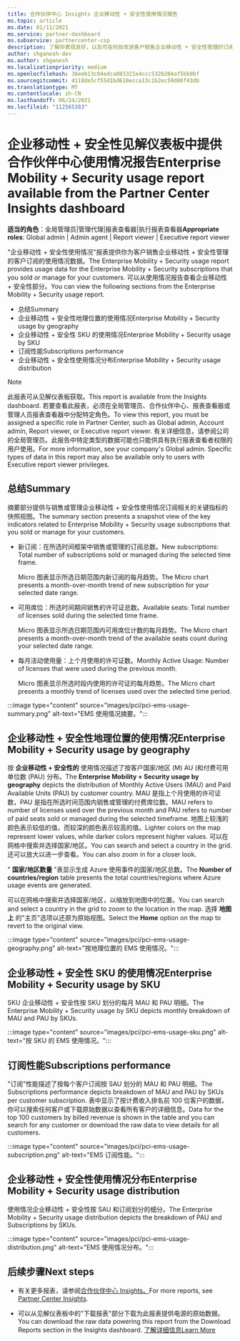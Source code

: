 ```yaml
---
title: 合作伙伴中心 Insights 企业移动性 + 安全性使用情况报告
ms.topic: article
ms.date: 01/11/2021
ms.service: partner-dashboard
ms.subservice: partnercenter-csp
description: 了解你表现良好，以及可在何处改进客户销售企业移动性 + 安全性管理的订阅的使用情况。
author: shganesh-dev
ms.author: shganesh
ms.localizationpriority: medium
ms.openlocfilehash: 38eeb13c04edca803321e4ccc532b204af5bb9bf
ms.sourcegitcommit: 4118de5cf55d1bd618ecca13c1b2ec59d80f43db
ms.translationtype: MT
ms.contentlocale: zh-CN
ms.lasthandoff: 06/24/2021
ms.locfileid: "112565383"
---
```

# <a name="enterprise-mobility--security-usage-report-available-from-the-partner-center-insights-dashboard"></a><span data-ttu-id="31772-103">企业移动性 + 安全性见解仪表板中提供合作伙伴中心使用情况报告</span><span class="sxs-lookup"><span data-stu-id="31772-103">Enterprise Mobility + Security usage report available from the Partner Center Insights dashboard</span></span>

<span data-ttu-id="31772-104">**适当的角色**：全局管理员|管理代理|报表查看器|执行报表查看器</span><span class="sxs-lookup"><span data-stu-id="31772-104">**Appropriate roles**: Global admin | Admin agent | Report viewer | Executive report viewer</span></span>

<span data-ttu-id="31772-105">"企业移动性 + 安全性使用情况"报表提供你为客户销售企业移动性 + 安全性管理的客户订阅的使用情况数据。</span><span class="sxs-lookup"><span data-stu-id="31772-105">The Enterprise Mobility + Security usage report provides usage data for the Enterprise Mobility + Security subscriptions that you sold or manage for your customers.</span></span> <span data-ttu-id="31772-106">可以从使用情况报告查看企业移动性 + 安全性部分。</span><span class="sxs-lookup"><span data-stu-id="31772-106">You can view the following sections from the Enterprise Mobility + Security usage report.</span></span>

- <span data-ttu-id="31772-107">总结</span><span class="sxs-lookup"><span data-stu-id="31772-107">Summary</span></span>
- <span data-ttu-id="31772-108">企业移动性 + 安全性地理位置的使用情况</span><span class="sxs-lookup"><span data-stu-id="31772-108">Enterprise Mobility + Security usage by geography</span></span>
- <span data-ttu-id="31772-109">企业移动性 + 安全性 SKU 的使用情况</span><span class="sxs-lookup"><span data-stu-id="31772-109">Enterprise Mobility + Security usage by SKU</span></span>
- <span data-ttu-id="31772-110">订阅性能</span><span class="sxs-lookup"><span data-stu-id="31772-110">Subscriptions performance</span></span>
- <span data-ttu-id="31772-111">企业移动性 + 安全性使用情况分布</span><span class="sxs-lookup"><span data-stu-id="31772-111">Enterprise Mobility + Security usage distribution</span></span>

 > [!NOTE]
 > <span data-ttu-id="31772-112">此报表可从见解仪表板获取。</span><span class="sxs-lookup"><span data-stu-id="31772-112">This report is available from the Insights dashboard.</span></span> <span data-ttu-id="31772-113">若要查看此报表，必须在全局管理员、合作伙伴中心、报表查看器或管理人员报表查看器中分配特定角色。</span><span class="sxs-lookup"><span data-stu-id="31772-113">To view this report, you must be assigned a specific role in Partner Center, such as Global admin, Account admin, Report viewer, or Executive report viewer.</span></span> <span data-ttu-id="31772-114">有关详细信息，请参阅公司的全局管理员。此报告中特定类型的数据可能也只能供具有执行报表查看者权限的用户使用。</span><span class="sxs-lookup"><span data-stu-id="31772-114">For more information, see your company's Global admin. Specific types of data in this report may also be available only to users with Executive report viewer privileges.</span></span>

## <a name="summary"></a><span data-ttu-id="31772-115">总结</span><span class="sxs-lookup"><span data-stu-id="31772-115">Summary</span></span>

<span data-ttu-id="31772-116">摘要部分提供与销售或管理企业移动性 + 安全性使用情况订阅相关的关键指标的快照视图。</span><span class="sxs-lookup"><span data-stu-id="31772-116">The summary section presents a snapshot view of the key indicators related to Enterprise Mobility + Security usage subscriptions that you sold or manage for your customers.</span></span> 

- <span data-ttu-id="31772-117">新订阅：在所选时间框架中销售或管理的订阅总数。</span><span class="sxs-lookup"><span data-stu-id="31772-117">New subscriptions: Total number of subscriptions sold or managed during the selected time frame.</span></span>

   <span data-ttu-id="31772-118">Micro 图表显示所选日期范围内新订阅的每月趋势。</span><span class="sxs-lookup"><span data-stu-id="31772-118">The Micro chart presents a month-over-month trend of new subscription for your selected date range.</span></span>

- <span data-ttu-id="31772-119">可用席位：所选时间期间销售的许可证总数。</span><span class="sxs-lookup"><span data-stu-id="31772-119">Available seats: Total number of licenses sold during the selected time frame.</span></span>

   <span data-ttu-id="31772-120">Micro 图表显示所选日期范围内可用席位计数的每月趋势。</span><span class="sxs-lookup"><span data-stu-id="31772-120">The Micro chart presents a month-over-month trend of the available seats count during your selected date range.</span></span>

- <span data-ttu-id="31772-121">每月活动使用量：上个月使用的许可证数。</span><span class="sxs-lookup"><span data-stu-id="31772-121">Monthly Active Usage: Number of licenses that were used during the previous month.</span></span>

   <span data-ttu-id="31772-122">Micro 图表显示所选时段内使用的许可证的每月趋势。</span><span class="sxs-lookup"><span data-stu-id="31772-122">The Micro chart presents a monthly trend of licenses used over the selected time period.</span></span>

:::image type="content" source="images/pci/pci-ems-usage-summary.png" alt-text="EMS 使用情况摘要。":::

## <a name="enterprise-mobility--security-usage-by-geography"></a><span data-ttu-id="31772-124">企业移动性 + 安全性地理位置的使用情况</span><span class="sxs-lookup"><span data-stu-id="31772-124">Enterprise Mobility + Security usage by geography</span></span>

<span data-ttu-id="31772-125">按 **企业移动性 + 安全性的** 使用情况描述了按客户国家/地区 (M) AU (和付费可用单位数 (PAU) 分布。</span><span class="sxs-lookup"><span data-stu-id="31772-125">The **Enterprise Mobility + Security usage by geography** depicts the distribution of Monthly Active Users (MAU) and Paid Available Units (PAU) by customer country.</span></span> <span data-ttu-id="31772-126">MAU 是指上个月使用的许可证数，PAU 是指在所选时间范围内销售或管理的付费席位数。</span><span class="sxs-lookup"><span data-stu-id="31772-126">MAU refers to number of licenses used over the previous month and PAU refers to number of paid seats sold or managed during the selected timeframe.</span></span> <span data-ttu-id="31772-127">地图上较浅的颜色表示较低的值，而较深的颜色表示较高的值。</span><span class="sxs-lookup"><span data-stu-id="31772-127">Lighter colors on the map represent lower values, while darker colors represent higher values.</span></span> <span data-ttu-id="31772-128">可以在网格中搜索并选择国家/地区。</span><span class="sxs-lookup"><span data-stu-id="31772-128">You can search and select a country in the grid.</span></span> <span data-ttu-id="31772-129">还可以放大以进一步查看。</span><span class="sxs-lookup"><span data-stu-id="31772-129">You can also zoom in for a closer look.</span></span>

<span data-ttu-id="31772-130">" **国家/地区数量** "表显示生成 Azure 使用事件的国家/地区总数。</span><span class="sxs-lookup"><span data-stu-id="31772-130">The **Number of countries/region** table presents the total countries/regions where Azure usage events are generated.</span></span>

<span data-ttu-id="31772-131">可以在网格中搜索并选择国家/地区，以缩放到地图中的位置。</span><span class="sxs-lookup"><span data-stu-id="31772-131">You can search and select a country in the grid to zoom to the location in the map.</span></span> <span data-ttu-id="31772-132">选择 **地图上** 的"主页"选项以还原为原始视图。</span><span class="sxs-lookup"><span data-stu-id="31772-132">Select the **Home** option on the map to revert to the original view.</span></span>

:::image type="content" source="images/pci/pci-ems-usage-geography.png" alt-text="按地理位置的 EMS 使用情况。":::

## <a name="enterprise-mobility--security-usage-by-sku"></a><span data-ttu-id="31772-134">企业移动性 + 安全性 SKU 的使用情况</span><span class="sxs-lookup"><span data-stu-id="31772-134">Enterprise Mobility + Security usage by SKU</span></span>

<span data-ttu-id="31772-135">SKU 企业移动性 + 安全性按 SKU 划分的每月 MAU 和 PAU 明细。</span><span class="sxs-lookup"><span data-stu-id="31772-135">The Enterprise Mobility + Security usage by SKU depicts monthly breakdown of MAU and PAU by SKUs.</span></span>

:::image type="content" source="images/pci/pci-ems-usage-sku.png" alt-text="按 SKU 的 EMS 使用情况。":::

## <a name="subscriptions-performance"></a><span data-ttu-id="31772-137">订阅性能</span><span class="sxs-lookup"><span data-stu-id="31772-137">Subscriptions performance</span></span>

<span data-ttu-id="31772-138">"订阅"性能描述了按每个客户订阅按 SAU 划分的 MAU 和 PAU 明细。</span><span class="sxs-lookup"><span data-stu-id="31772-138">The Subscriptions performance depicts breakdown of MAU and PAU by SKUs per customer subscription.</span></span> <span data-ttu-id="31772-139">表中显示了按计费收入排名前 100 位客户的数据，你可以搜索任何客户或下载原始数据以查看所有客户的详细信息。</span><span class="sxs-lookup"><span data-stu-id="31772-139">Data for the top 100 customers by billed revenue is shown in the table and you can search for any customer or download the raw data to view details for all customers.</span></span>

:::image type="content" source="images/pci/pci-ems-usage-subscription.png" alt-text="EMS 订阅性能。":::

## <a name="enterprise-mobility--security-usage-distribution"></a><span data-ttu-id="31772-141">企业移动性 + 安全性使用情况分布</span><span class="sxs-lookup"><span data-stu-id="31772-141">Enterprise Mobility + Security usage distribution</span></span>

<span data-ttu-id="31772-142">使用情况企业移动性 + 安全性按 SAU 和订阅划分的细分。</span><span class="sxs-lookup"><span data-stu-id="31772-142">The Enterprise Mobility + Security usage distribution depicts the breakdown of PAU and Subscriptions by SKUs.</span></span>

:::image type="content" source="images/pci/pci-ems-usage-distribution.png" alt-text="EMS 使用情况分布。":::

## <a name="next-steps"></a><span data-ttu-id="31772-144">后续步骤</span><span class="sxs-lookup"><span data-stu-id="31772-144">Next steps</span></span>

- <span data-ttu-id="31772-145">有关更多报表，请参阅[合作伙伴中心 Insights。](partner-center-insights.md)</span><span class="sxs-lookup"><span data-stu-id="31772-145">For more reports, see [Partner Center Insights](partner-center-insights.md).</span></span>

- <span data-ttu-id="31772-146">可以从见解仪表板中的"下载报表"部分下载为此报表提供电源的原始数据。</span><span class="sxs-lookup"><span data-stu-id="31772-146">You can download the raw data powering this report from the Download Reports section in the Insights dashboard.</span></span> [<span data-ttu-id="31772-147">了解详细信息</span><span class="sxs-lookup"><span data-stu-id="31772-147">Learn More</span></span>](pci-download-reports.md) 
